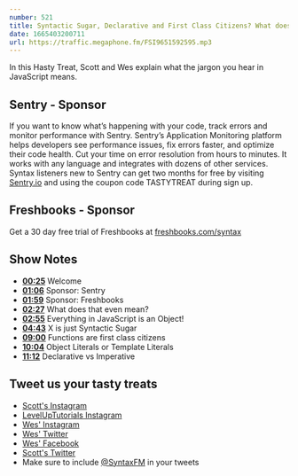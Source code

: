 ```yaml
---
number: 521
title: Syntactic Sugar, Declarative and First Class Citizens? What does that even mean?
date: 1665403200711
url: https://traffic.megaphone.fm/FSI9651592595.mp3
---
```


In this Hasty Treat, Scott and Wes explain what the jargon you hear in JavaScript means.

## Sentry - Sponsor

If you want to know what’s happening with your code, track errors and monitor performance with Sentry. Sentry’s Application Monitoring platform helps developers see performance issues, fix errors faster, and optimize their code health. Cut your time on error resolution from hours to minutes. It works with any language and integrates with dozens of other services. Syntax listeners new to Sentry can get two months for  free by visiting [Sentry.io](https://sentry.io) and using the coupon code TASTYTREAT during sign up.

## Freshbooks - Sponsor

Get a 30 day free trial of Freshbooks at [freshbooks.com/syntax](https://freshbooks.com/syntax) 

## Show Notes

* **[00:25](#t=00:25)** Welcome
* **[01:06](#t=01:06)** Sponsor: Sentry
* **[01:59](#t=01:59)** Sponsor: Freshbooks
* **[02:27](#t=02:27)** What does that even mean?
* **[02:55](#t=02:55)** Everything in JavaScript is an Object! 
* **[04:43](#t=04:43)** X is just Syntactic Sugar
* **[09:00](#t=09:00)** Functions are first class citizens
* **[10:04](#t=10:04)** Object Literals or Template Literals
* **[11:12](#t=11:12)** Declarative vs Imperative

## Tweet us your tasty treats

* [Scott's Instagram](https://www.instagram.com/stolinski/)
* [LevelUpTutorials Instagram](https://www.instagram.com/LevelUpTutorials/)
* [Wes' Instagram](https://www.instagram.com/wesbos/)
* [Wes' Twitter](https://twitter.com/wesbos)
* [Wes' Facebook](https://www.facebook.com/wesbos.developer)
* [Scott's Twitter](https://twitter.com/stolinski)
* Make sure to include [@SyntaxFM](https://twitter.com/SyntaxFM) in your tweets

